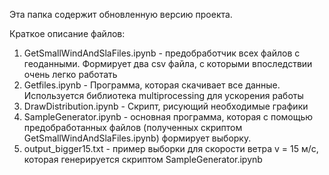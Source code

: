 Эта папка содержит обновленную версию проекта.

Краткое описание файлов:
1) GetSmallWindAndSlaFiles.ipynb - предобработчик всех файлов с геоданными. Формирует два csv файла, с которыми впоследствии очень легко работать
2) Getfiles.ipynb - Программа, которая скачивает все данные. Используется библиотека multiprocessing для ускорения работы
3) DrawDistribution.ipynb - Скрипт, рисующий необходимые графики
4) SampleGenerator.ipynb - основная программа, которая с помощью предобработанных файлов (полученных скриптом GetSmallWindAndSlaFiles.ipynb) формирует выборку.
5) output_bigger15.txt - пример выборки для скорости ветра v = 15 м/с, которая генерируется скриптом SampleGenerator.ipynb
